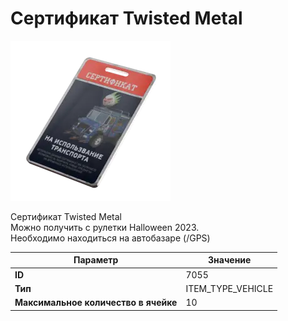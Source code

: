 # Сертификат Twisted Metal

![Item Image](../img/7055.webp?raw=true)

Сертификат Twisted Metal<br>Можно получить с рулетки Halloween 2023.<br>Необходимо находиться на автобазаре (/GPS)


| Параметр | Значение |
|----------|----------|
| **ID** | 7055 |
| **Тип** | ITEM_TYPE_VEHICLE |
| **Максимальное количество в ячейке** | 10 |

